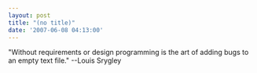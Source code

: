 ```yaml
---
layout: post
title: "(no title)"
date: '2007-06-08 04:13:00'
---
```


"Without requirements or design programming is the art of adding bugs to an empty text file." --Louis Srygley<br>